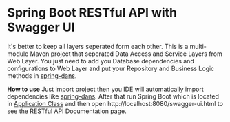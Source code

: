 # Spring Boot RESTful API with Swagger UI

It's better to keep all layers seperated form each other. This is a multi-module Maven project that seperated Data Access and Service Layers from Web Layer. You just need to add you Database dependencies and configurations to Web Layer and put your Repository and Business Logic methods in [spring-dans](https://github.com/massoudAfrashteh/code-examples/blob/master/java/spring-dans).

**How to use**
Just import project then you IDE will automatically import dependencies like [spring-dans](https://github.com/massoudAfrashteh/code-examples/blob/master/java/spring-dans). After that run Spring Boot which is located in [Application Class](https://github.com/massoudAfrashteh/code-examples/blob/master/java/spring-boot-swagger-ui/restful-api/src/main/java/starter/Application.java) and then open http://localhost:8080/swagger-ui.html to see the RESTful API Documentation page.